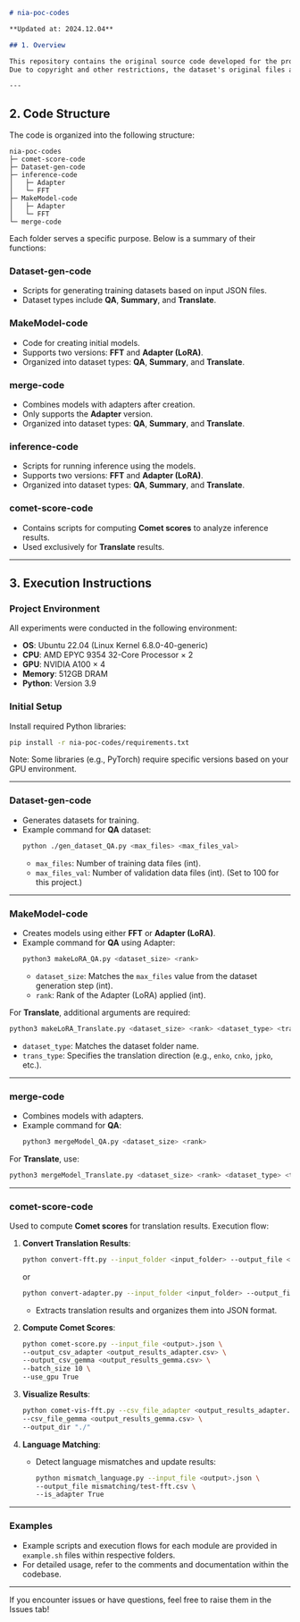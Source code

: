```markdown
# nia-poc-codes

**Updated at: 2024.12.04**

## 1. Overview

This repository contains the original source code developed for the project **"2024 Data Utilization Planning and Verification Project - On-Device Generative Model Fine-Tuning and Inference"**, conducted at **Daegu Gyeongbuk Institute of Science and Technology (DGIST)**.  
Due to copyright and other restrictions, the dataset's original files are not included.

---
```
## 2. Code Structure

The code is organized into the following structure:
```
nia-poc-codes
├─ comet-score-code
├─ Dataset-gen-code
├─ inference-code
│   ├─ Adapter
│   └─ FFT
├─ MakeModel-code
│   ├─ Adapter
│   └─ FFT
└─ merge-code
```
Each folder serves a specific purpose. Below is a summary of their functions:

### **Dataset-gen-code**
- Scripts for generating training datasets based on input JSON files.
- Dataset types include **QA**, **Summary**, and **Translate**.

### **MakeModel-code**
- Code for creating initial models.
- Supports two versions: **FFT** and **Adapter (LoRA)**.
- Organized into dataset types: **QA**, **Summary**, and **Translate**.

### **merge-code**
- Combines models with adapters after creation.
- Only supports the **Adapter** version.
- Organized into dataset types: **QA**, **Summary**, and **Translate**.

### **inference-code**
- Scripts for running inference using the models.
- Supports two versions: **FFT** and **Adapter (LoRA)**.
- Organized into dataset types: **QA**, **Summary**, and **Translate**.

### **comet-score-code**
- Contains scripts for computing **Comet scores** to analyze inference results.
- Used exclusively for **Translate** results.

---

## 3. Execution Instructions

### **Project Environment**
All experiments were conducted in the following environment:
- **OS**: Ubuntu 22.04 (Linux Kernel 6.8.0-40-generic)
- **CPU**: AMD EPYC 9354 32-Core Processor × 2
- **GPU**: NVIDIA A100 × 4
- **Memory**: 512GB DRAM
- **Python**: Version 3.9

### **Initial Setup**
Install required Python libraries:
```bash
pip install -r nia-poc-codes/requirements.txt
```
Note: Some libraries (e.g., PyTorch) require specific versions based on your GPU environment.

---

### **Dataset-gen-code**
- Generates datasets for training.
- Example command for **QA** dataset:
  ```bash
  python ./gen_dataset_QA.py <max_files> <max_files_val>
  ```
  - `max_files`: Number of training data files (int).  
  - `max_files_val`: Number of validation data files (int). (Set to 100 for this project.)

---

### **MakeModel-code**
- Creates models using either **FFT** or **Adapter (LoRA)**.
- Example command for **QA** using Adapter:
  ```bash
  python3 makeLoRA_QA.py <dataset_size> <rank>
  ```
  - `dataset_size`: Matches the `max_files` value from the dataset generation step (int).  
  - `rank`: Rank of the Adapter (LoRA) applied (int).  

For **Translate**, additional arguments are required:
```bash
python3 makeLoRA_Translate.py <dataset_size> <rank> <dataset_type> <trans_type>
```
- `dataset_type`: Matches the dataset folder name.  
- `trans_type`: Specifies the translation direction (e.g., `enko`, `cnko`, `jpko`, etc.).  

---

### **merge-code**
- Combines models with adapters.
- Example command for **QA**:
  ```bash
  python3 mergeModel_QA.py <dataset_size> <rank>
  ```
For **Translate**, use:
```bash
python3 mergeModel_Translate.py <dataset_size> <rank> <dataset_type> <trans_type>
```

---

### **comet-score-code**
Used to compute **Comet scores** for translation results. Execution flow:
1. **Convert Translation Results**:
   ```bash
   python convert-fft.py --input_folder <input_folder> --output_file <output>.json
   ```
   or
   ```bash
   python convert-adapter.py --input_folder <input_folder> --output_file <output>.json
   ```
   - Extracts translation results and organizes them into JSON format.

2. **Compute Comet Scores**:
   ```bash
   python comet-score.py --input_file <output>.json \
   --output_csv_adapter <output_results_adapter.csv> \
   --output_csv_gemma <output_results_gemma.csv> \
   --batch_size 10 \
   --use_gpu True
   ```

3. **Visualize Results**:
   ```bash
   python comet-vis-fft.py --csv_file_adapter <output_results_adapter.csv> \
   --csv_file_gemma <output_results_gemma.csv> \
   --output_dir "./"
   ```

4. **Language Matching**:
   - Detect language mismatches and update results:
     ```bash
     python mismatch_language.py --input_file <output>.json \
     --output_file mismatching/test-fft.csv \
     --is_adapter True
     ```

---

### **Examples**
- Example scripts and execution flows for each module are provided in `example.sh` files within respective folders.  
- For detailed usage, refer to the comments and documentation within the codebase.

---

If you encounter issues or have questions, feel free to raise them in the Issues tab!
```
